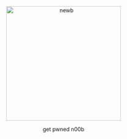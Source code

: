 <div align="center">
<img src="https://github.com/user-attachments/assets/85967bee-df83-422f-99a4-bef9cb1cec49" width="300" alt="newb">

get pwned n00b
</div>
